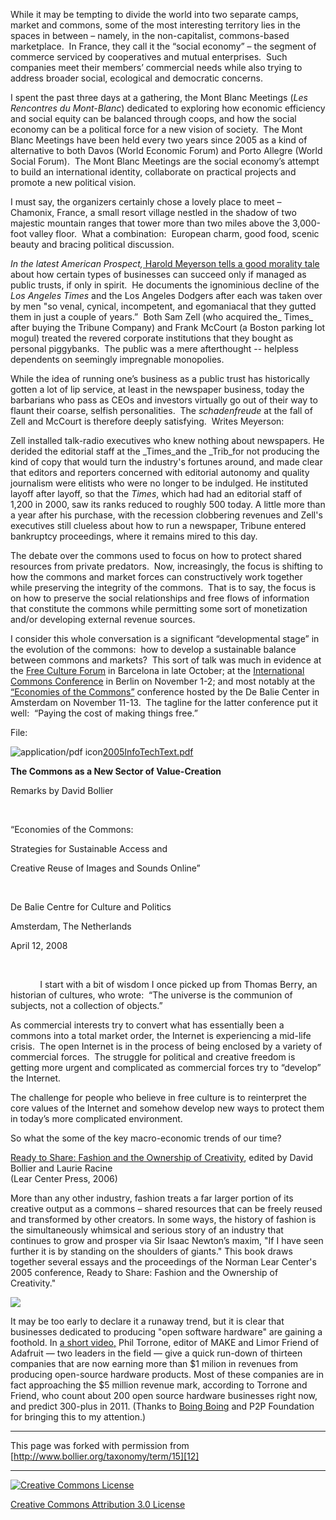 

While it may be tempting to divide the world into two separate camps, market 
and commons, some of the most interesting territory lies in the spaces in between 
– namely, in the non-capitalist, commons-based marketplace.  In France, they 
call it the “social economy” – the segment of commerce serviced by cooperatives 
and mutual enterprises.  Such companies meet their members’ commercial needs 
while also trying to address broader social, ecological and democratic concerns. 

I spent the past three days at a gathering, the Mont Blanc Meetings (_Les Rencontres 
du Mont-Blanc_) dedicated to exploring how economic efficiency and social equity 
can be balanced through coops, and how the social economy can be a political 
force for a new vision of society.  The Mont Blanc Meetings have been held 
every two years since 2005 as a kind of alternative to both Davos (World Economic 
Forum) and Porto Allegre (World Social Forum).  The Mont Blanc Meetings are 
the social economy’s attempt to build an international identity, collaborate 
on practical projects and promote a new political vision. 

I must say, the organizers certainly chose a lovely place to meet – Chamonix, 
France, a small resort village nestled in the shadow of two majestic mountain 
ranges that tower more than two miles above the 3,000-foot valley floor.  What 
a combination:  European charm, good food, scenic beauty and bracing political 
discussion.

_In the latest American Prospect,_[ Harold Meyerson tells a good morality tale 
][1]about how certain types of businesses can succeed only if managed as public 
trusts, if only in spirit.  He documents the ignominious decline of the _Los 
Angeles Times_ and the Los Angeles Dodgers after each was taken over by men 
"so venal, cynical, incompetent, and egomaniacal that they gutted them in just 
a couple of years.”  Both Sam Zell (who acquired the_ Times_ after buying the 
Tribune Company) and Frank McCourt (a Boston parking lot mogul) treated the 
revered corporate institutions that they bought as personal piggybanks.  The 
public was a mere afterthought -- helpless dependents on seemingly impregnable 
monopolies.

While the idea of running one’s business as a public trust has historically 
gotten a lot of lip service, at least in the newspaper business, today the 
barbarians who pass as CEOs and investors virtually go out of their way to 
flaunt their coarse, selfish personalities.  The _schadenfreude_ at the fall 
of Zell and McCourt is therefore deeply satisfying.  Writes Meyerson:

Zell installed talk-radio executives who knew nothing about newspapers. He 
derided the editorial staff at the _Times_and the _Trib_for not producing the 
kind of copy that would turn the industry's fortunes around, and made clear 
that editors and reporters concerned with editorial autonomy and quality journalism 
were elitists who were no longer to be indulged. He instituted layoff after 
layoff, so that the _Times_, which had had an editorial staff of 1,200 in 2000, 
saw its ranks reduced to roughly 500 today. A little more than a year after 
his purchase, with the recession clobbering revenues and Zell's executives 
still clueless about how to run a newspaper, Tribune entered bankruptcy proceedings, 
where it remains mired to this day.

The debate over the commons used to focus on how to protect shared resources 
from private predators.  Now, increasingly, the focus is shifting to how the 
commons and market forces can constructively work together while preserving 
the integrity of the commons.  That is to say, the focus is on how to preserve 
the social relationships and free flows of information that constitute the 
commons while permitting some sort of monetization and/or developing external 
revenue sources. 

I consider this whole conversation is a significant “developmental stage” in 
the evolution of the commons:  how to develop a sustainable balance between 
commons and markets?  This sort of talk was much in evidence at the [Free Culture 
Forum][2] in Barcelona in late October; at the [International Commons Conference][3] 
in Berlin on November 1-2; and most notably at the [“Economies of the Commons”][4] 
conference hosted by the De Balie Center in Amsterdam on November 11-13.  The 
tagline for the latter conference put it well:  “Paying the cost of making 
things free.”

File: 

![application/pdf icon][5][2005InfoTechText.pdf][6]

        

**The Commons as a New Sector of Value-Creation**

Remarks by David Bollier

 

“Economies of the Commons:

Strategies for Sustainable Access and

Creative Reuse of Images and Sounds Online”

 

De Balie Centre for Culture and Politics

Amsterdam, The Netherlands

April 12, 2008

 

            I start with a bit of wisdom I once picked up from Thomas Berry, 
an historian of cultures, who wrote:  “The universe is the communion of subjects, 
not a collection of objects.” 

As commercial interests try to convert what has essentially been a commons 
into a total market order, the Internet is experiencing a mid-life crisis.  
The open Internet is in the process of being enclosed by a variety of commercial 
forces.  The struggle for political and creative freedom is getting more urgent 
and complicated as commercial forces try to “develop” the Internet.

The challenge for people who believe in free culture is to reinterpret the 
core values of the Internet and somehow develop new ways to protect them in 
today’s more complicated environment.

So what the some of the key macro-economic trends of our time?

[Ready to Share: Fashion and the Ownership of Creativity][7], edited by David Bollier and Laurie Racine  
 (Lear Center Press, 2006)

More than any other industry, fashion treats a far larger portion of its creative 
output as a commons – shared resources that can be freely reused and transformed 
by other creators. In some ways, the history of fashion is the simultaneously 
whimsical and serious story of an industry that continues to grow and prosper 
via Sir Isaac Newton’s maxim, "If I have seen further it is by standing on 
the shoulders of giants." This book draws together several essays and the proceedings 
of the Norman Lear Center's 2005 conference, Ready to Share: Fashion and the 
Ownership of Creativity."

[![][8]][9]        

It may be too early to declare it a runaway trend, but it is clear that businesses 
dedicated to producing "open software hardware" are gaining a foothold. In 
[a short video,][10] Phil Torrone, editor of MAKE and Limor Friend of Adafruit 
— two leaders in the field — give a quick run-down of thirteen companies that 
are now earning more than $1 milion in revenues from producing open-source 
hardware products. Most of these companies are in fact approaching the $5 million 
revenue mark, according to Torrone and Friend, who count about 200 open source 
hardware businesses right now, and predict 300-plus in 2011. (Thanks to [Boing 
Boing][11] and P2P Foundation for bringing this to my attention.)

----

This page was forked with permission from [http://www.bollier.org/taxonomy/term/15][12]

----

[![Creative Commons License][13]][14]

[Creative Commons Attribution 3.0 License][14]

[1]: http://prospect.org/cs/articles?article=dodging_bad_ceos#
[2]: http://fcforum.net
[3]: http://www.boell.de/economysocial/economy/economy-commons-10451.html
[4]: http://ecommons.eu
[5]: http://bollier.org/sites/all/modules/filefield/icons/application-pdf.png
[6]: http://bollier.org/sites/default/files/aspen_reports/2005InfoTechText.pdf
[7]: http://www.learcenter.org/html/projects/?cm=ccc/fashion
[8]: http://bollier.org/sites/default/files/ReadyToShareBook_0.jpg?1289338798
[9]: http://www.learcenter.org/pdf/RTSBollierRacine.pdf ()
[10]: http://vimeo.com/11407341
[11]: http://www.boingboing.net/2010/05/11/open-source-hardware-1.html
[12]: http://www.bollier.org/taxonomy/term/15
[13]: /sites/all/themes/bollier/images/88x31.png
[14]: http://creativecommons.org/licenses/by/3.0/us/